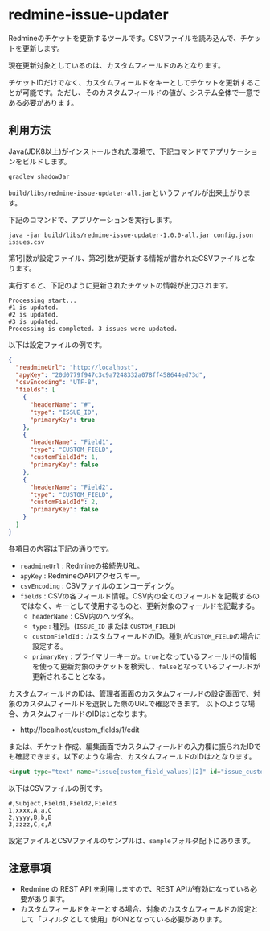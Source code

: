 # redmine-issue-updater

Redmineのチケットを更新するツールです。CSVファイルを読み込んで、チケットを更新します。

現在更新対象としているのは、カスタムフィールドのみとなります。

チケットIDだけでなく、カスタムフィールドをキーとしてチケットを更新することが可能です。ただし、そのカスタムフィールドの値が、システム全体で一意である必要があります。

## 利用方法

Java(JDK8以上)がインストールされた環境で、下記コマンドでアプリケーションをビルドします。

```
gradlew shadowJar
```

`build/libs/redmine-issue-updater-all.jar`というファイルが出来上がります。

下記のコマンドで、アプリケーションを実行します。

```
java -jar build/libs/redmine-issue-updater-1.0.0-all.jar config.json issues.csv
```

第1引数が設定ファイル、第2引数が更新する情報が書かれたCSVファイルとなります。

実行すると、下記のように更新されたチケットの情報が出力されます。

```
Processing start...
#1 is updated.
#2 is updated.
#3 is updated.
Processing is completed. 3 issues were updated.
```

以下は設定ファイルの例です。

```json
{
  "readmineUrl": "http://localhost",
  "apyKey": "20d0779f947c3c9a7248332a078ff458644ed73d",
  "csvEncoding": "UTF-8",
  "fields": [
    {
      "headerName": "#",
      "type": "ISSUE_ID",
      "primaryKey": true
    },
    {
      "headerName": "Field1",
      "type": "CUSTOM_FIELD",
      "customFieldId": 1,
      "primaryKey": false
    },
    {
      "headerName": "Field2",
      "type": "CUSTOM_FIELD",
      "customFieldId": 2,
      "primaryKey": false
    }
  ]
}
```

各項目の内容は下記の通りです。

* `readmineUrl` : Redmineの接続先URL。
* `apyKey` : RedmineのAPIアクセスキー。
* `csvEncoding` : CSVファイルのエンコーディング。
* `fields` : CSVの各フィールド情報。CSV内の全てのフィールドを記載するのではなく、キーとして使用するものと、更新対象のフィールドを記載する。
    * `headerName` : CSV内のヘッダ名。
    * `type` : 種別。(`ISSUE_ID` または `CUSTOM_FIELD`)
    * `customFieldId` : カスタムフィールドのID。種別が`CUSTOM_FIELD`の場合に設定する。
    * `primaryKey` : プライマリーキーか。`true`となっているフィールドの情報を使って更新対象のチケットを検索し、`false`となっているフィールドが更新されることとなる。

カスタムフィールドのIDは、管理者画面のカスタムフィールドの設定画面で、対象のカスタムフィールドを選択した際のURLで確認できます。
以下のような場合、カスタムフィールドのIDは`1`となります。

* http://localhost/custom_fields/1/edit

または、チケット作成、編集画面でカスタムフィールドの入力欄に振られたIDでも確認できます。以下のような場合、カスタムフィールドのIDは`2`となります。

```html
<input type="text" name="issue[custom_field_values][2]" id="issue_custom_field_values_2" value="A" class="string_cf">
```

以下はCSVファイルの例です。

```csv
#,Subject,Field1,Field2,Field3
1,xxxx,A,a,C
2,yyyy,B,b,B
3,zzzz,C,c,A
```

設定ファイルとCSVファイルのサンプルは、`sample`フォルダ配下にあります。

## 注意事項

* Redmine の REST API を利用しますので、REST APIが有効になっている必要があります。
* カスタムフィールドをキーとする場合、対象のカスタムフィールドの設定として「フィルタとして使用」がONとなっている必要があります。
